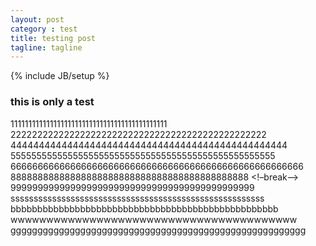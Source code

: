 ```yaml
---
layout: post
category : test
title: testing post
tagline: tagline
---
```

{% include JB/setup %}


### this is only a test
11111111111111111111111111111111111111111111
222222222222222222222222222222222222222222222222
4444444444444444444444444444444444444444444444444
555555555555555555555555555555555555555555555555555
666666666666666666666666666666666666666666666666666666
88888888888888888888888888888888888888888888
<!–break–>
999999999999999999999999999999999999999999999
sssssssssssssssssssssssssssssssssssssssssssssssssssssss
bbbbbbbbbbbbbbbbbbbbbbbbbbbbbbbbbbbbbbbbbbbbbbbbbb
wwwwwwwwwwwwwwwwwwwwwwwwwwwwwwwwwwwwwwww
ggggggggggggggggggggggggggggggggggggggggggggggggggggggg